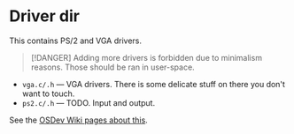 # Driver dir #

This contains PS/2 and VGA drivers.

> [!DANGER]
> Adding more drivers is forbidden due to minimalism reasons.
> Those should be ran in user-space.

+ `vga.c/.h` &mdash; VGA drivers. There is some delicate stuff on there you don't want to touch.
+ `ps2.c/.h` &mdash; TODO. Input and output.

See the [OSDev Wiki pages about this](https://wiki.OSDev.org/).

